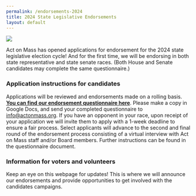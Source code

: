 ```yaml
---
permalink: /endorsements-2024
title: 2024 State Legislative Endorsements
layout: default
---
```

![](/img/act-on-mass-legislative-endorsements-2-.png)



Act on Mass has opened applications for endorsement for the 2024 state legislative election cycle! And for the first time, we will be endorsing in both state representative and state senate races. (Both House and Senate candidates may complete the same questionnaire.)



### **Application instructions for candidates**

Applications will be reviewed and endorsements made on a rolling basis. **[You can find our endorsement questionnaire here](https://docs.google.com/document/d/1rIkXugrUD8x1EvPYyJrnTavuvFvQ7ZJyI8arW2w0yeY/edit?usp=sharing)**. Please make a copy in Google Docs, and send your completed questionnaire to info@actonmass.org. If you have an opponent in your race, upon receipt of your application we will invite them to apply with a 1-week deadline to ensure a fair process. Select applicants will advance to the second and final round of the endorsement process consisting of a virtual interview with Act on Mass staff and/or Board members. Further instructions can be found in the questionnaire document. 

### **Information for voters and volunteers**

Keep an eye on this webpage for updates! This is where we will announce our endorsements and provide opportunities to get involved with the candidates campaigns.